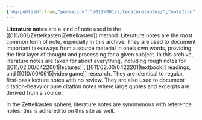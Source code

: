 ```yaml
---
{"dg-publish":true,"permalink":"/011/001/literature-notes/","noteIcon":"1","created":"2024-10-19T20:27:19.000-07:00","updated":"2024-09-26T15:41:47.145-07:00"}
---
```


**Literature notes** are a kind of note used in the [[011/001/Zettelkasten\|Zettelkasten]] method. Literature notes are the most common form of note, especially in this archive. They are used to document important takeaways from a source material in one’s own words, providing the first layer of thought and processing for a given subject. In this archive, literature notes are taken for about everything, including rough notes for [[011/02.00/0422001\|lectures]], [[011/02.00/0422201\|textbook]] readings, and [[010/00/0615\|video game]] research. They are identical to regular, first-pass lecture notes with no review. They are also used to document citation-heavy or pure citation notes where large quotes and excerpts are derived from a source.

In the Zettelkasten sphere, literature notes are synonymous with reference notes; this is adhered to on this site as well.